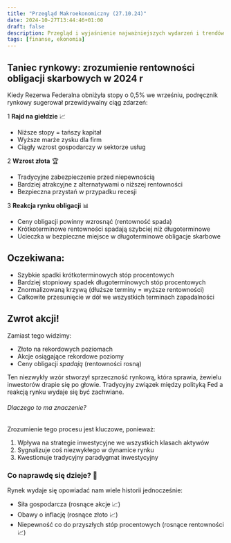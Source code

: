 ```yaml
---
title: "Przegląd Makroekonomiczny (27.10.24)"
date: 2024-10-27T13:44:46+01:00
draft: false
description: Przegląd i wyjaśnienie najważniejszych wydarzeń i trendów ze światowych rynków finansowych (27.10.24)"
tags: [finanse, ekonomia]
---
```


## Taniec rynkowy: zrozumienie rentowności obligacji skarbowych w 2024 r

Kiedy Rezerwa Federalna obniżyła stopy o 0,5% we wrześniu, podręcznik rynkowy sugerował przewidywalny ciąg zdarzeń:

1 **Rajd na giełdzie** 📈

- Niższe stopy = tańszy kapitał
- Wyższe marże zysku dla firm
- Ciągły wzrost gospodarczy w sektorze usług

2 **Wzrost złota** 🏆

- Tradycyjne zabezpieczenie przed niepewnością
- Bardziej atrakcyjne z alternatywami o niższej rentowności
- Bezpieczna przystań w przypadku recesji

3 **Reakcja rynku obligacji** 📊

- Ceny obligacji powinny wzrosnąć (rentowność spada)
- Krótkoterminowe rentowności spadają szybciej niż długoterminowe
- Ucieczka w bezpieczne miejsce w długoterminowe obligacje skarbowe

## Oczekiwana:

- Szybkie spadki krótkoterminowych stóp procentowych
- Bardziej stopniowy spadek długoterminowych stóp procentowych
- Znormalizowaną krzywą (dłuższe terminy = wyższe rentowności)
- Całkowite przesunięcie w dół we wszystkich terminach zapadalności

## Zwrot akcji!

Zamiast tego widzimy:

- Złoto na rekordowych poziomach
- Akcje osiągające rekordowe poziomy
- Ceny obligacji _spadają_ (rentowności rosną)

Ten niezwykły wzór stworzył sprzeczność rynkową, która sprawia, że ​​wielu inwestorów drapie się po głowie. Tradycyjny związek między polityką Fed a reakcją rynku wydaje się być zachwiane.

###### Dlaczego to ma znaczenie?

Zrozumienie tego procesu jest kluczowe, ponieważ:

1. Wpływa na strategie inwestycyjne we wszystkich klasach aktywów
2. Sygnalizuje coś niezwykłego w dynamice rynku
3. Kwestionuje tradycyjny paradygmat inwestycyjny

### Co naprawdę się dzieje? 🤔

Rynek wydaje się opowiadać nam wiele historii jednocześnie:

- Siła gospodarcza (rosnące akcje 📈)
- Obawy o inflację (rosnące złoto 📈)
- Niepewność co do przyszłych stóp procentowych (rosnące rentowności 📈)
